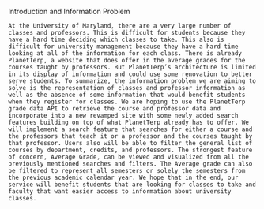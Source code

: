Introduction and Information Problem

	At the University of Maryland, there are a very large number of classes and professors. This is difficult for students because they have a hard time deciding which classes to take. This also is difficult for university management because they have a hard time looking at all of the information for each class. There is already PlanetTerp, a website that does offer in the average grades for the courses taught by professors. But PlanetTerp’s architecture is limited in its display of information and could use some renovation to better serve students. To summarize, the information problem we are aiming to solve is the representation of classes and professor information as well as the absence of some information that would benefit students when they register for classes. We are hoping to use the PlanetTerp grade data API to retrieve the course and professor data and incorporate into a new revamped site with some newly added search features building on top of what PlanetTerp already has to offer. We will implement a search feature that searches for either a course and the professors that teach it or a professor and the courses taught by that professor. Users also will be able to filter the general list of courses by department, credits, and professors. The strongest feature of concern, Average Grade, can be viewed and visualized from all the previously mentioned searches and filters. The Average grade can also be filtered to represent all semesters or solely the semesters from the previous academic calendar year. We hope that in the end, our service will benefit students that are looking for classes to take and faculty that want easier access to information about university classes.
